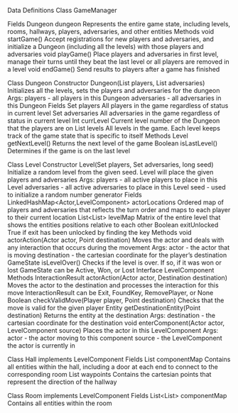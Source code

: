 Data Definitions
Class GameManager

Fields
Dungeon dungeon
Represents the entire game state, including levels, rooms, hallways, players, adversaries, and other entities
Methods
void startGame()
Accept registrations for new players and adversaries, and initialize a Dungeon (including all the levels) with those players and adversaries
void playGame()
Place players and adversaries in first level, manage their turns until they beat the last level or all players are removed in a level
void endGame()
Send results to players after a game has finished

Class Dungeon
Constructor
Dungeon(List<Player> players, List<Adversary> adversaries)
Initializes all the levels, sets the players and adversaries for the dungeon
Args:
players - all players in this Dungeon
adversaries - all adversaries in this Dungeon
Fields
Set<Players> players
All players in the game regardless of status in current level
Set<Adversary> adversaries
All adversaries in the game regardless of status in current level
Int currLevel
Current level number of the Dungeon that the players are on
List<Level> levels
All levels in the game. Each level keeps track of the game state that is specific to itself
Methods 
Level getNextLevel() 
Returns the next level of the game
Boolean isLastLevel()
Determines if the game is on the last level
 
Class Level
Constructor
Level(Set<Player> players, Set<Adversary> adversaries, long seed)
Initialize a random level from the given seed. Level will place the given players and adversaries
Args:
players - all active players to place in this Level
adversaries - all active adversaries to place in this Level
seed - used to initialize a random number generator
Fields
LinkedHashMap<Actor,LevelComponent> actorLocations
Ordered map of players and adversaries that reflects the turn order and maps to each player to their current location
List<List<Entity>> levelMap
Matrix of the entire level that shows the entities positions relative to each other 
Boolean exitUnlocked
True if exit has been unlocked by finding the key
Methods
void actorAction(Actor actor, Point destination)
Moves the actor and deals with any interaction that occurs during the movement
Args:
actor - the actor that is moving
destination - the cartesian coordinate for the player’s destination
GameState isLevelOver()
Checks if the level is over. If so, if it was won or lost
GameState can be Active, Won, or Lost
Interface LevelComponent
Methods
InteractionResult actorAction(Actor actor, Destination destination)
Moves the actor to the destination and processes the interaction for this move
InteractionResult can be Exit, FoundKey, RemovePlayer, or None 
Boolean checkValidMove(Player player, Point destination)
Checks that the move is valid for the given player
Entity getDestinationEntity(Point destination)
Returns the entity at the destination 
Args:
destination - the cartesian coordinate for the destination
void enterComponent(Actor actor, LevelComponent source)
Places the actor in this LevelComponent
Args:
actor - the actor moving to this component
source - the LevelComponent the actor is currently in
 
Class Hall implements LevelComponent
Fields
List<Entity> componentMap
Contains all entities within the hall, including a door at each end to connect to the corresponding room
List<Point> waypoints
Contains the cartesian points that represent the direction of the hallway
 
Class Room implements LevelComponent
Fields
List<List<Entity>> componentMap
Contains all entities within the room

